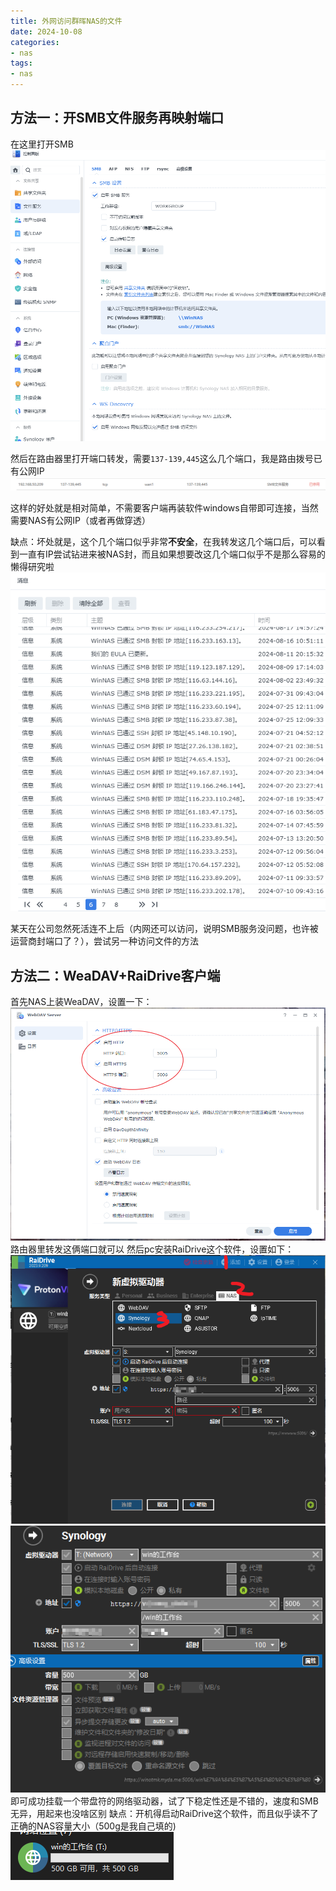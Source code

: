 ```yaml
---
title: 外网访问群晖NAS的文件
date: 2024-10-08
categories:
- nas
tags:
- nas
---
```

## 方法一：开SMB文件服务再映射端口
在这里打开SMB
![](images/20241008142104.png)

然后在路由器里打开端口转发，需要``137-139,445``这么几个端口，我是路由拨号已有公网IP
![](images/20241008142043.png)

这样的好处就是相对简单，不需要客户端再装软件windows自带即可连接，当然需要NAS有公网IP（或者再做穿透）

缺点：坏处就是，这个几个端口似乎非常**不安全**，在我转发这几个端口后，可以看到一直有IP尝试钻进来被NAS封，而且如果想要改这几个端口似乎不是那么容易的懒得研究啦
![](images/20241008142823.png)

某天在公司忽然死活连不上后（内网还可以访问，说明SMB服务没问题，也许被运营商封端口了？），尝试另一种访问文件的方法

## 方法二：WeaDAV+RaiDrive客户端
首先NAS上装WeaDAV，设置一下：
![](images/20241008143718.png)
路由器里转发这俩端口就可以
然后pc安装RaiDrive这个软件，设置如下：
![](images/20241008143914.png)
![](images/20241008143024.png)
即可成功挂载一个带盘符的网络驱动器，试了下稳定性还是不错的，速度和SMB无异，用起来也没啥区别
缺点：开机得启动RaiDrive这个软件，而且似乎读不了正确的NAS容量大小（500g是我自己填的)
![](images/20241008143359.png)


